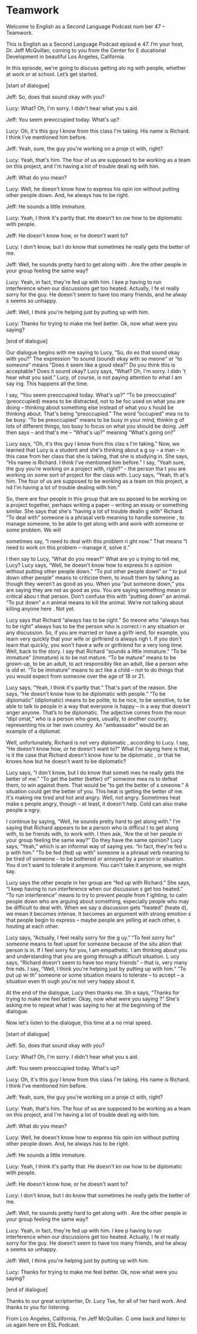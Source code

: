 # Teamwork

Welcome to English as a Second Language Podcast num ber 47 – Teamwork. 

This is English as a Second Language Podcast episod e 47. I’m your host, Dr. Jeff McQuillan, coming to you from the Center for E ducational Development in beautiful Los Angeles, California. 

In this episode, we're going to discuss getting alo ng with people, whether at work or at school. Let’s get started.  

[start of dialogue] 

Jeff: So, does that sound okay with you?  

Lucy: What? Oh, I'm sorry. I didn't hear what you s aid.  

Jeff: You seem preoccupied today. What's up? 

Lucy: Oh, it's this guy I know from this class I'm taking. His name is Richard. I think I've mentioned him before. 

Jeff: Yeah, sure, the guy you're working on a proje ct with, right? 

Lucy: Yeah, that's him. The four of us are supposed  to be working as a team on this project, and I'm having a lot of trouble deali ng with him. 

Jeff: What do you mean? 

Lucy: Well, he doesn't know how to express his opin ion without putting other people down. And, he always has to be right. 

Jeff: He sounds a little immature.  

Lucy: Yeah, I think it's partly that. He doesn't kn ow how to be diplomatic with people. 

Jeff: He doesn't know how, or he doesn't want to? 

Lucy: I don't know, but I do know that sometimes he  really gets the better of me.  

Jeff: Well, he sounds pretty hard to get along with . Are the other people in your group feeling the same way? 

Lucy: Yeah, in fact, they're fed up with him. I kee p having to run interference when our discussions get too heated. Actually, I fe el really sorry for the guy. He doesn't seem to have too many friends, and he alway s seems so unhappy.  

Jeff: Well, I think you're helping just by putting up with him.  

Lucy: Thanks for trying to make me feel better. Ok,  now what were you saying? 

[end of dialogue] 

Our dialogue begins with me saying to Lucy, “So, do es that sound okay with you?” The expression “to sound (sound) okay with so meone” or “to someone” means “Does it seem like a good idea?” Do you think  this is acceptable? Does it sound okay? Lucy says, “What? Oh, I'm sorry. I didn 't hear what you said.” Lucy, of course, is not paying attention to what I am say ing. This happens all the time.  

I say, “You seem preoccupied today. What's up?” “To  be preoccupied” (preoccupied) means to be distracted, not to be foc used on what you are doing – thinking about something else instead of what you s hould be thinking about. That's being “preoccupied.” The word “occupied” mea ns to be busy. “To be preoccupied” means to be busy in your mind, thinkin g of lots of different things, too busy to focus on what you should be doing. Jeff  then says – and that's me – “What's up?” meaning “What's going on?”  

Lucy says, “Oh, it's this guy I know from this clas s I'm taking.” Now, we learned that Lucy is a student and she's thinking about a g uy – a man – in this case from her class that she is taking, that she is studying in. She says, “His name is Richard. I think I've mentioned him before.” I say,  “Yeah sure, the guy you're working on a project with, right?” – the person tha t you are working on some sort of project for the class with. Lucy says, “Yeah, th at's him. The four of us are supposed to be working as a team on this project, a nd I'm having a lot of trouble dealing with him.”  

So, there are four people in this group that are su pposed to be working on a project together, perhaps writing a paper – writing  an essay or something similar. She says that she's “having a lot of trouble dealin g with” Richard. “To deal with” someone is a phrasal verb meaning to handle someone , to manage someone, to be able to get along with and work with someone or some problem. We will  

sometimes say, “I need to deal with this problem ri ght now.” That means “I need to work on this problem – manage it, solve it.”  

I then say to Lucy, “What do you mean?” What are yo u trying to tell me, Lucy? Lucy says, “Well, he doesn't know how to express hi s opinion without putting other people down.” “To put other people down” or “ to put down other people” means to criticize them, to insult them by talking as though they weren't as good as you. When you “put someone down,” you are saying  they are not as good as you. You are saying something mean or critical abou t that person. Don't confuse this with “putting down” an animal. “To put down” a n animal means to kill the animal. We’re not talking about killing anyone here . Not yet.  

Lucy says that Richard “always has to be right.” So meone who “always has to be right” always has to be the person who is correct i n any situation or any discussion. So, if you are married or have a girlfr iend, for example, you learn very quickly that your wife or girlfriend is always righ t. If you don't learn that quickly, you won't have a wife or girlfriend for a very long  time. Well, back to the story. I say that Richard “sounds a little immature.” “To be  immature” (immature) is to be not mature. “To be mature” means to be grown-up, to  be an adult, to act responsibly like an adult, like a person who is old er. “To be immature” means to act like a child – not to do things that you would expect from someone over the age of 18 or 21.  

Lucy says, “Yeah, I think it's partly that.” That's  part of the reason. She says, “He doesn't know how to be diplomatic with people.” “To  be diplomatic” (diplomatic) means to be polite, to be nice, to be sensitive, to  be able to talk to people in a way that everyone is happy – in a way that doesn't anger anyone. That’s to be diplomatic. The adjective comes from the noun “dipl omat,” who is a person who goes, usually, to another country, representing his  or her own country. An “ambassador” would be an example of a diplomat.  

Well, unfortunately, Richard is not very diplomatic , according to Lucy. I say, “He doesn't know how, or he doesn't want to?” What I'm saying here is that, is it the case that Richard doesn't know how to be diplomatic , or that he knows how but he doesn't want to be diplomatic? 

Lucy says, “I don't know, but I do know that someti mes he really gets the better of me.” “To get the better (better) of” someone mea ns to defeat them, to win against them. That would be “to get the better of s omeone.” A situation could get the better of you. This heat is getting the better of me. It's making me tired and hot and angry. Well, not angry. Sometimes heat make s people angry, though – at least, it doesn't help. Cold can also make people a ngry.   

 I continue by saying, “Well, he sounds pretty hard to get along with.” I'm saying that Richard appears to be a person who is difficul t to get along with, to be friends with, to work with. I then ask, “Are the ot her people in your group feeling the same way?” Do they have the same opinion? Lucy says, “Yeah,” which is an informal way of saying yes. “In fact, they're fed u p with him.” ”To be fed (fed) up with” someone is a phrasal verb meaning to be tired  of someone – to be bothered or annoyed by a person or situation. You d on't want to tolerate it anymore. You can't take it anymore, we might say. 

Lucy says the other people in her group are “fed up  with Richard.” She says, “I keep having to run interference when our discussion s get too heated.” “To run interference” means to try to prevent people from f ighting, to calm people down who are arguing about something, especially people who may be difficult to deal with. When we say a discussion gets “heated” (heate d), we mean it becomes intense. It becomes an argument with strong emotion s that people begin to express – maybe people are yelling at each other, s houting at each other.  

Lucy says, “Actually, I feel really sorry for the g uy.” “To feel sorry for” someone means to feel upset for someone because of the situ ation that person is in. If I feel sorry for you, I am empathetic. I am thinking about you and understanding that you are going through a difficult situation. L ucy says, “Richard doesn't seem to have too many friends” – that is, very many frie nds. I say, “Well, I think you're helping just by putting up with him.” “To put up wi th” someone or some situation means to tolerate – to accept – a situation even th ough you're not very happy about it.  

At the end of the dialogue, Lucy then thanks me. Sh e says, “Thanks for trying to make me feel better. Okay, now what were you saying ?” She's asking me to repeat what I was saying to her at the beginning of  the dialogue.  

Now let's listen to the dialogue, this time at a no rmal speed. 

[start of dialogue] 

Jeff: So, does that sound okay with you?  

Lucy: What? Oh, I'm sorry. I didn't hear what you s aid.  

Jeff: You seem preoccupied today. What's up? 

Lucy: Oh, it's this guy I know from this class I'm taking. His name is Richard. I think I've mentioned him before. 

Jeff: Yeah, sure, the guy you're working on a proje ct with, right? 

Lucy: Yeah, that's him. The four of us are supposed  to be working as a team on this project, and I'm having a lot of trouble deali ng with him. 

Jeff: What do you mean? 

Lucy: Well, he doesn't know how to express his opin ion without putting other people down. And, he always has to be right. 

Jeff: He sounds a little immature.  

Lucy: Yeah, I think it's partly that. He doesn't kn ow how to be diplomatic with people. 

Jeff: He doesn't know how, or he doesn't want to? 

Lucy: I don't know, but I do know that sometimes he  really gets the better of me.  

Jeff: Well, he sounds pretty hard to get along with . Are the other people in your group feeling the same way? 

Lucy: Yeah, in fact, they're fed up with him. I kee p having to run interference when our discussions get too heated. Actually, I fe el really sorry for the guy. He doesn't seem to have too many friends, and he alway s seems so unhappy.  

Jeff: Well, I think you're helping just by putting up with him.  

Lucy: Thanks for trying to make me feel better. Ok,  now what were you saying? 

[end of dialogue] 

Thanks to our great scriptwriter, Dr. Lucy Tse, for  all of her hard work. And thanks to you for listening. 

From Los Angeles, California, I'm Jeff McQuillan. C ome back and listen to us again here on ESL Podcast. 

